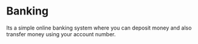 # Banking
Its a simple online banking system where you can deposit money and also transfer money using your account number.
